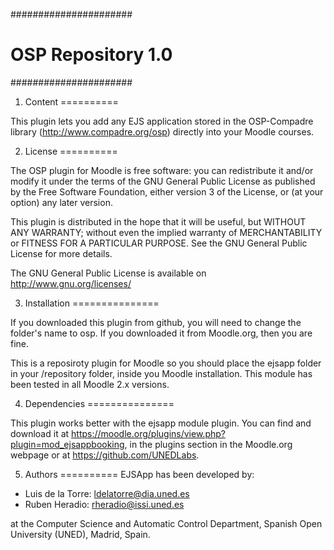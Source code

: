 ######################
# OSP Repository 1.0 #
######################


1. Content
==========

This plugin lets you add any EJS application stored in the OSP-Compadre library 
(http://www.compadre.org/osp) directly into your Moodle courses.

2. License
==========

The OSP plugin for Moodle is free software: you can redistribute it and/or modify it under 
the terms of the GNU General Public License as published by the Free Software Foundation, 
either version 3 of the License, or (at your option) any later version.

This plugin is distributed in the hope that it will be useful, but WITHOUT ANY WARRANTY; 
without even the implied warranty of MERCHANTABILITY or FITNESS FOR A PARTICULAR PURPOSE. 
See the GNU General Public License for more details.

The GNU General Public License is available on <http://www.gnu.org/licenses/>

3. Installation
===============

If you downloaded this plugin from github, you will need to change the folder's name to
osp. If you downloaded it from Moodle.org, then you are fine.

This is a reposiroty plugin for Moodle so you should place the ejsapp folder in your /repository
folder, inside you Moodle installation.
This module has been tested in all Moodle 2.x versions.

4. Dependencies
===============

This plugin works better with the ejsapp module plugin. You can find and download it at 
https://moodle.org/plugins/view.php?plugin=mod_ejsappbooking, in the plugins section in the 
Moodle.org webpage or at https://github.com/UNEDLabs.

5. Authors
==========
EJSApp has been developed by:
 - Luis de la Torre: ldelatorre@dia.uned.es
 - Ruben Heradio: rheradio@issi.uned.es

  at the Computer Science and Automatic Control Department, Spanish Open University (UNED), 
  Madrid, Spain.
